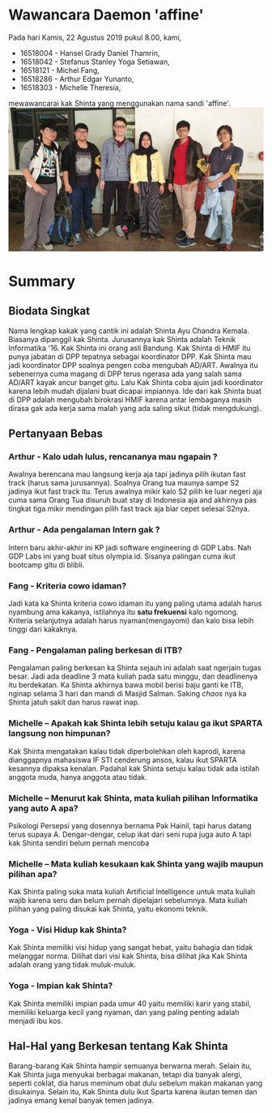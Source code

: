 # Wawancara Daemon 'affine'
Pada hari Kamis, 22 Agustus 2019 pukul 8.00, kami,
- 16518004 - Hansel Grady Daniel Thamrin,
- 16518042 - Stefanus Stanley Yoga Setiawan,
- 16518121 - Michel Fang,
- 16518286 - Arthur Edgar Yunanto,
- 16518303 - Michelle Theresia,

mewawancarai kak Shinta yang menggunakan nama sandi 'affine'.
![foto bersama](./16518004-16518042-16518121-16518286-16518303.jpg)
# Summary
## Biodata Singkat
  Nama lengkap kakak yang cantik ini adalah Shinta Ayu Chandra Kemala. Biasanya dipanggil kak Shinta. Jurusannya kak Shinta adalah Teknik Informatika '16. Kak Shinta ini orang asli Bandung. Kak Shinta di HMIF itu punya jabatan di DPP tepatnya sebagai koordinator DPP. Kak Shinta mau jadi koordinator DPP soalnya pengen coba mengubah AD/ART. Awalnya itu sebenernya cuma magang di DPP terus ngerasa ada yang salah sama AD/ART kayak ancur banget gitu. Lalu Kak Shinta coba ajuin jadi koordinator karena lebih mudah dijalani buat dicapai impiannya. Ide dari kak Shinta buat di DPP adalah mengubah birokrasi HMIF karena antar lembaganya masih dirasa gak ada kerja sama malah yang ada saling sikut (tidak mengdukung).

## Pertanyaan Bebas

### Arthur - Kalo udah lulus, rencananya mau ngapain ?
  Awalnya berencana mau langsung kerja aja tapi jadinya pilih ikutan fast track (harus sama jurusannya). Soalnya Orang tua maunya sampe S2 jadinya ikut fast track itu. Terus awalnya mikir kalo S2 pilih ke luar negeri aja cuma sama Orang Tua disuruh buat stay di Indonesia aja and akhirnya pas tingkat tiga mikir mendingan pilih fast track aja biar cepet selesai S2nya.
  
### Arthur - Ada pengalaman Intern gak ?
  Intern baru akhir-akhir ini KP jadi software engineering di GDP Labs. Nah GDP Labs ini yang buat situs olympia.id. Sisanya palingan cuma ikut bootcamp gitu di blibli.
  
### Fang - Kriteria cowo idaman?
  Jadi kata ka Shinta kriteria cowo idaman itu yang paling utama adalah harus nyambung ama kakanya, istilahnya itu **satu frekuensi** kalo ngomong. Kriteria selanjutnya adalah harus nyaman(mengayomi) dan kalo bisa lebih tinggi dari kakaknya.
  
### Fang - Pengalaman paling berkesan di ITB?
  Pengalaman paling berkesan ka Shinta sejauh ini adalah saat ngerjain tugas besar. Jadi ada deadline 3 mata kuliah pada satu minggu, dan deadlinenya itu berdekatan. Ka Shinta akhirnya bawa mobil berisi baju ganti ke ITB, nginap selama 3 hari dan mandi di Masjid Salman.  Saking _chaos_ nya ka Shinta jatuh sakit dan harus rawat inap.
  
### Michelle – Apakah kak Shinta lebih setuju kalau ga ikut SPARTA langsung non himpunan?
  Kak Shinta mengatakan kalau tidak diperbolehkan oleh kaprodi, karena dianggapnya mahasiswa IF STI cenderung ansos, kalau ikut SPARTA kesannya dipaksa kenalan. Padahal kak Shinta setuju kalau tidak ada istilah anggota muda, hanya anggota atau tidak.
  
### Michelle – Menurut kak Shinta, mata kuliah pilihan Informatika yang auto A apa?
  Psikologi Persepsi yang dosennya bernama Pak Hainil, tapi harus datang terus supaya A. Dengar-dengar, celup ikat dari seni rupa juga auto A tapi kak Shinta sendiri belum pernah mencoba
  
### Michelle – Mata kuliah kesukaan kak Shinta yang wajib maupun pilihan apa?
  Kak Shinta paling suka mata kuliah Artificial Intelligence untuk mata kuliah wajib karena seru dan belum pernah dipelajari sebelumnya. Mata kuliah pilihan yang paling disukai kak Shinta, yaitu ekonomi teknik.
 
### Yoga - Visi Hidup kak Shinta?
  Kak Shinta memiliki visi hidup yang sangat hebat, yaitu bahagia dan tidak melanggar norma. Dilihat dari visi kak Shinta, bisa dilihat jika Kak Shinta adalah orang yang tidak muluk-muluk.

### Yoga - Impian kak Shinta?
  Kak Shinta memiliki impian pada umur 40 yaitu memiliki karir yang stabil, memiliki keluarga kecil yang nyaman, dan yang paling penting adalah menjadi ibu kos.
  
## Hal-Hal yang Berkesan tentang Kak Shinta
  Barang-barang Kak Shinta hampir semuanya berwarna merah. Selain itu, Kak Shinta juga menyukai berbagai makanan, tetapi dia banyak alergi, seperti coklat, dia harus meminum obat dulu sebelum makan makanan yang disukainya. Selain itu, Kak Shinta dulu ikut Sparta karena ikutan temen dan jadinya emang kenal banyak temen jadinya.
